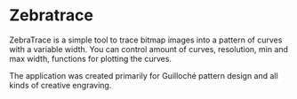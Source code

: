 # Zebratrace

ZebraTrace is a simple tool to trace bitmap images into a pattern of curves with a variable width. You can control amount of curves, resolution, min and max width, functions for plotting the curves.

The application was created primarily for Guilloché pattern design and all kinds of creative engraving.
